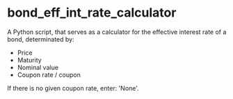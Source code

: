 # bond_eff_int_rate_calculator
A Python script, that serves as a calculator for the effective interest rate of a bond, determinated by:

+ Price
+ Maturity
+ Nominal value
+ Coupon rate / coupon

If there is no given coupon rate, enter: 'None'.
